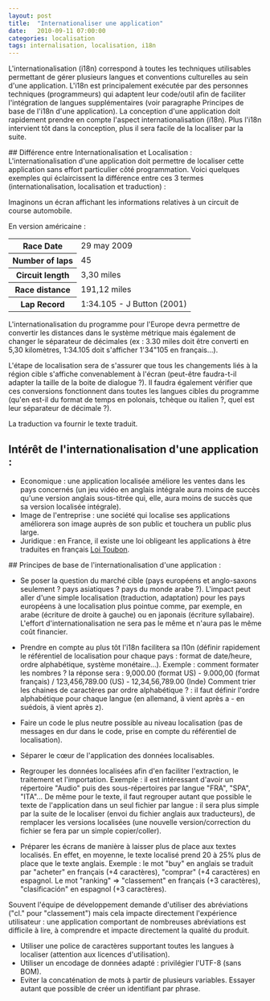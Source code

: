 ```yaml
---
layout: post
title:  "Internationaliser une application"
date:   2010-09-11 07:00:00
categories: localisation
tags: internalisation, localisation, i18n
---
```


L'internationalisation (i18n) correspond à toutes les techniques utilisables permettant de gérer plusieurs langues et
conventions culturelles au sein d'une application.
L'i18n est principalement exécutée par des personnes techniques (programmeurs) qui adaptent leur code/outil afin de
faciliter l'intégration de langues supplémentaires (voir paragraphe Principes de base de l'i18n d'une application).
La conception d'une application doit rapidement prendre en compte l'aspect internationalisation (i18n). Plus l'i18n
intervient tôt dans la conception, plus il sera facile de la localiser par la suite.


## Différence entre Internationalisation et Localisation :
L'internationalisation d'une application doit permettre de localiser cette application sans effort particulier côté
programmation.
Voici quelques exemples qui éclaircissent la différence entre ces 3 termes (internationalisation, localisation et
traduction) :

Imaginons un écran affichant les informations relatives à un circuit de course automobile.

En version américaine :
<table>
    <tr>
        <th>Race Date</th>
        <td>29 may 2009</td>
    </tr>
    <tr>
        <th>Number of laps</th>
        <td>45</td>
    </tr>
    <tr>
        <th>Circuit length</th>
        <td>3,30 miles</td>
    </tr>
    <tr>
        <th>Race distance</th>
        <td>191,12 miles</td>
    </tr>
    <tr>
        <th>Lap Record</th>
        <td>1:34.105 - J Button (2001)</td>
    </tr>
</table>

L'internationalisation du programme pour l'Europe devra permettre de convertir les distances dans le système métrique
mais également de changer le séparateur de décimales (ex : 3.30 miles doit être converti en 5,30 kilomètres, 1:34.105
doit s'afficher 1'34"105 en français...).

L'étape de localisation sera de s'assurer que tous les changements liés à la région cible s'affiche convenablement à
l'écran (peut-être faudra-t-il adapter la taille de la boite de dialogue ?). Il faudra également vérifier que ces
conversions fonctionnent dans toutes les langues cibles du programme (qu'en est-il du format de temps en polonais,
tchèque ou italien ?, quel est leur séparateur de décimale ?).

La traduction va fournir le texte traduit.


## Intérêt de l'internationalisation d'une application :

  * Economique : une application localisée améliore les ventes dans les pays concernés (un jeu vidéo en anglais intégrale
aura moins de succès qu'une version anglais sous-titrée qui, elle, aura moins de succès que sa version localisée intégrale).
  * Image de l'entreprise : une société qui localise ses applications améliorera son image auprès de son public et touchera
un public plus large.
  * Juridique : en France, il existe une loi obligeant les applications à être traduites en français
    [Loi Toubon](http://fr.wikipedia.org/wiki/Loi_Toubon).


## Principes de base de l'internationalisation d'une application :
  * Se poser la question du marché cible (pays européens et anglo-saxons seulement ? pays asiatiques ? pays du monde arabe
?). L'impact peut aller d'une simple localisation (traduction, adaptation) pour les pays européens à une localisation
plus pointue comme, par exemple, en arabe (écriture de droite à gauche) ou en japonais (écriture syllabaire). L'effort
d'internationalisation ne sera pas le même et n'aura pas le même coût financier.

  * Prendre en compte au plus tôt l'i18n facilitera sa l10n (définir rapidement le référentiel de localisation pour chaque
pays : format de date/heure, ordre alphabétique, système monétaire...).
Exemple : comment formater les nombres ? la réponse sera : 9,000.00 (format US) - 9.000,00 (format français) /
123,456,789.00 (US) - 12,34,56,789.00 (Inde)
Comment trier les chaines de caractères par ordre alphabétique ? : il faut définir l'ordre alphabétique pour chaque
langue (en allemand, ä vient après a - en suédois, ä vient après z).

  * Faire un code le plus neutre possible au niveau localisation (pas de messages en dur dans le code, prise en compte du
référentiel de localisation).

  * Séparer le cœur de l'application des données localisables.

  * Regrouper les données localisées afin d'en faciliter l'extraction, le traitement et l'importation.
Exemple : il est intéressant d'avoir un répertoire "Audio" puis des sous-répertoires par langue "FRA", "SPA", "ITA"...
De même pour le texte, il faut regrouper autant que possible le texte de l'application dans un seul fichier par langue :
 il sera plus simple par la suite de le localiser (envoi du fichier anglais aux traducteurs), de remplacer les versions
 localisées (une nouvelle version/correction du fichier se fera par un simple copier/coller).

  * Préparer les écrans de manière à laisser plus de place aux textes localisés. En effet, en moyenne, le texte localisé
prend 20 à 25% plus de place que le texte anglais.
Exemple : le mot "buy" en anglais se traduit par "acheter" en français (+4 caractères), "comprar" (+4 caractères) en
espagnol. Le mot "ranking" => "classement" en français (+3 caractères), "clasificación" en espagnol (+3 caractères).

Souvent l'équipe de développement demande d'utiliser des abréviations ("cl." pour "classement") mais cela impacte
directement l'expérience utilisateur : une application comportant de nombreuses abréviations est difficile à lire, à
comprendre et impacte directement la qualité du produit.

- Utiliser une police de caractères supportant toutes les langues à localiser (attention aux licences d'utilisation).
- Utiliser un encodage de données adapté : privilégier l'UTF-8 (sans BOM).
- Eviter la concaténation de mots à partir de plusieurs variables. Essayer autant que possible de créer un identifiant
par phrase.